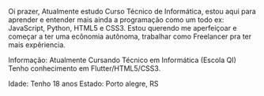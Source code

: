 Oi prazer, Atualmente estudo Curso Técnico de Informática, estou aqui para aprender e entender mais ainda a programação como um todo ex: JavaScript, Python, HTML5 e CSS3.
Estou querendo me aperfeiçoar e começar a ter uma ecônomia autônoma, trabalhar como Freelancer pra ter mais expêriencia.

Informação: Atualmente Cursando Técnico em Informática (Escola QI)
            Tenho conhecimento em Flutter/HTML5/CSS3.

Idade: Tenho 18 anos
Estado: Porto alegre, RS
<!---
brunosilveiraLopes/brunosilveiraLopes is a ✨ special ✨ repository because its `README.md` (this file) appears on your GitHub profile.
You can click the Preview link to take a look at your changes.
--->
